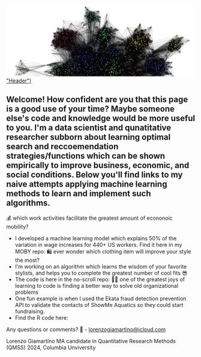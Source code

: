 [![Header](https://github.com/lorenzosg/lorenzosg/blob/f302083e825bb11a97e507350cb1c563c8b67cea/network_moby.png) "Header")](https://some-url.dev/)

## Welcome! How confident are you that this page is a good use of your time? Maybe someone else's code and knowledge would be more useful to you. I'm a data scientist and qunatitative researcher subborn about learning optimal search and reccoemendation strategies/functions which can be shown empirically to improve business, economic, and social conditions. Below you'll find links to my naive attempts applying machine learning methods to learn and implement such algorithms. 

💰 which work activities facilitate the greatest amount of econonoic mobility? 
   - I developed a machine learning model which explains 50% of the variation in wage increases for 440+ US workers. Find it here in my MOBY repo:
🛍️ ever wonder which clothing item will improve your style the most?
   - I'm working on an algorithm which learns the wisdom of your favorite stylists, and helps you to complete the greatest number of cool fits 😎
   - The code is here in the no-scroll repo: 
👷‍♂️ one of the greatest joys of learning to code is finding a better way to solve old organizational problems
   - One fun example is when I used the Ekata fraud detection prevention API to validate the contacts of ShowMe Aquatics so they could start fundraising.
   - Find the R code here: 
    
Any questions or comments?
📧 - lorenzogiamartino@icloud.com

Lorenzo Giamartino
MA candidate in Quantitative Research Methods (QMSS) 2024, Columbia Unviversity 
